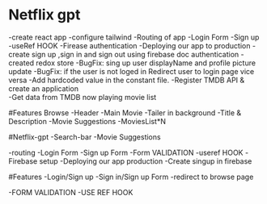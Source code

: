 # Netflix gpt

-create react app
-configure  tailwind 
-Routing of app
-Login Form
-Sign up
-useRef HOOK
-Firease authentication 
-Deploying our app to production 
-create sign up ,sign in and sign out using firebase doc authentication
-created redox store 
-BugFix: sing up user displayName and profile picture update 
-BugFix: if the user is not loged in Redirect user to login page vice versa
-Add hardcoded value in the constant file.
-Register TMDB API  & create an application  
-Get data from TMDB now playing movie list

#Features
Browse
 -Header
 -Main Movie
   -Tailer in background
   -Title & Description
   -Movie Suggestions
     -MoviesList*N

#Netflix-gpt 
   -Search-bar 
   -Movie Suggestions     

-routing
-Login Form 
-Sign up Form 
-Form VALIDATION 
-useref HOOK
-Firebase setup
-Deploying our app production
-Create singup in firebase



#Features
-Login/Sign up
     -Sign in/Sign up Form
     -redirect to browse page
     




-FORM VALIDATION
-USE REF HOOK


